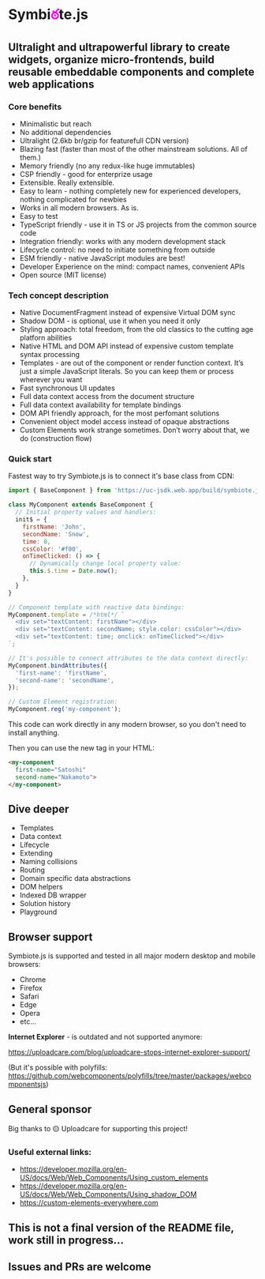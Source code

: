 # Symbi<span style="color:#f0f">ఠ</span>te.js

## Ultralight and ultrapowerful library to create widgets, organize micro-frontends, build reusable embeddable components and complete web applications

### Core benefits
* Minimalistic but reach
* No additional dependencies
* Ultralight (2.6kb br/gzip for featurefull CDN version)
* Blazing fast (faster than most of the other mainstream solutions. All of them.)
* Memory friendly (no any redux-like huge immutables)
* CSP friendly - good for enterprize usage
* Extensible. Really extensible.
* Easy to learn - nothing completely new for experienced developers, nothing complicated for newbies
* Works in all modern browsers. As is.
* Easy to test
* TypeScript friendly - use it in TS or JS projects from the common source code
* Integration friendly: works with any modern development stack
* Lifecycle control: no need to initiate something from outside
* ESM friendly - native JavaScript modules are best!
* Developer Experience on the mind: compact names, convenient APIs
* Open source (MIT license)

### Tech concept description
* Native DocumentFragment instead of expensive Virtual DOM sync
* Shadow DOM - is optional, use it when you need it only
* Styling approach: total freedom, from the old classics to the cutting age platforn abilities
* Native HTML and DOM API instead of expensive custom template syntax processing
* Templates - are out of the component or render function context. It’s just a simple JavaScript literals. So you can keep them or process wherever you want
* Fast synchronous UI updates
* Full data context access from the document structure
* Full data context availability for template bindings
* DOM API friendly approach, for the most perfomant solutions
* Convenient object model access instead of opaque abstractions
* Custom Elements work strange sometimes. Don’t worry about that, we do (construction flow)

### Quick start
Fastest way to try Symbiote.js is to connect it's base class from CDN:

```javascript
import { BaseComponent } from 'https://uc-jsdk.web.app/build/symbiote.js';

class MyComponent extends BaseComponent {
  // Initial property values and handlers:
  init$ = {
    firstName: 'John',
    secondName: 'Snow',
    time: 0,
    cssColor: '#f00',
    onTimeClicked: () => {
      // Dynamically change local property value:
      this.$.time = Date.now();
    },
  }
}

// Component template with reactive data bindings:
MyComponent.template = /*html*/ `
  <div set="textContent: firstName"></div>
  <div set="textContent: secondName; style.color: cssColor"></div>
  <div set="textContent: time; onclick: onTimeClicked"></div>
`;

// It's possible to connect attributes to the data context directly:
MyComponent.bindAttributes({
  'first-name': 'firstName',
  'second-name': 'secondName',
});

// Custom Element registration:
MyComponent.reg('my-component');
```

This code can work directly in any modern browser, so you don't need to install anything.

Then you can use the new tag in your HTML:
```html
<my-component 
  first-name="Satoshi" 
  second-name="Nakamoto">
</my-component>
```
## Dive deeper
* Templates
* Data context
* Lifecycle
* Extending
* Naming collisions
* Routing
* Domain specific data abstractions
* DOM helpers
* Indexed DB wrapper
* Solution history
* Playground

## Browser support
Symbiote.js is supported and tested in all major modern desktop and mobile browsers: 
* Chrome
* Firefox
* Safari
* Edge
* Opera
* etc...

**Internet Explorer** - is outdated and not supported anymore:

https://uploadcare.com/blog/uploadcare-stops-internet-explorer-support/

(But it's possible with polyfills: https://github.com/webcomponents/polyfills/tree/master/packages/webcomponentsjs)

## General sponsor
Big thanks to 🟡 Uploadcare for supporting this project!

### Useful external links:
* https://developer.mozilla.org/en-US/docs/Web/Web_Components/Using_custom_elements
* https://developer.mozilla.org/en-US/docs/Web/Web_Components/Using_shadow_DOM
* https://custom-elements-everywhere.com

## This is not a final version of the README file, work still in progress...

## Issues and PRs are welcome
